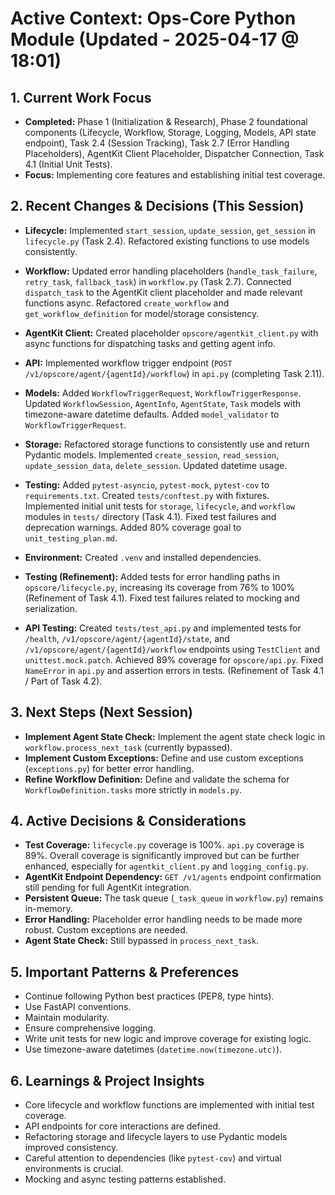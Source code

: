 # Active Context: Ops-Core Python Module (Updated - 2025-04-17 @ 18:01)

## 1. Current Work Focus
- **Completed:** Phase 1 (Initialization & Research), Phase 2 foundational components (Lifecycle, Workflow, Storage, Logging, Models, API state endpoint), Task 2.4 (Session Tracking), Task 2.7 (Error Handling Placeholders), AgentKit Client Placeholder, Dispatcher Connection, Task 4.1 (Initial Unit Tests).
- **Focus:** Implementing core features and establishing initial test coverage.

## 2. Recent Changes & Decisions (This Session)
- **Lifecycle:** Implemented `start_session`, `update_session`, `get_session` in `lifecycle.py` (Task 2.4). Refactored existing functions to use models consistently.
- **Workflow:** Updated error handling placeholders (`handle_task_failure`, `retry_task`, `fallback_task`) in `workflow.py` (Task 2.7). Connected `dispatch_task` to the AgentKit client placeholder and made relevant functions async. Refactored `create_workflow` and `get_workflow_definition` for model/storage consistency.
- **AgentKit Client:** Created placeholder `opscore/agentkit_client.py` with async functions for dispatching tasks and getting agent info.
- **API:** Implemented workflow trigger endpoint (`POST /v1/opscore/agent/{agentId}/workflow`) in `api.py` (completing Task 2.11).
- **Models:** Added `WorkflowTriggerRequest`, `WorkflowTriggerResponse`. Updated `WorkflowSession`, `AgentInfo`, `AgentState`, `Task` models with timezone-aware datetime defaults. Added `model_validator` to `WorkflowTriggerRequest`.
- **Storage:** Refactored storage functions to consistently use and return Pydantic models. Implemented `create_session`, `read_session`, `update_session_data`, `delete_session`. Updated datetime usage.
- **Testing:** Added `pytest-asyncio`, `pytest-mock`, `pytest-cov` to `requirements.txt`. Created `tests/conftest.py` with fixtures. Implemented initial unit tests for `storage`, `lifecycle`, and `workflow` modules in `tests/` directory (Task 4.1). Fixed test failures and deprecation warnings. Added 80% coverage goal to `unit_testing_plan.md`.
- **Environment:** Created `.venv` and installed dependencies.
- **Testing (Refinement):** Added tests for error handling paths in `opscore/lifecycle.py`, increasing its coverage from 76% to 100% (Refinement of Task 4.1). Fixed test failures related to mocking and serialization.

 - **API Testing:** Created `tests/test_api.py` and implemented tests for `/health`, `/v1/opscore/agent/{agentId}/state`, and `/v1/opscore/agent/{agentId}/workflow` endpoints using `TestClient` and `unittest.mock.patch`. Achieved 89% coverage for `opscore/api.py`. Fixed `NameError` in `api.py` and assertion errors in tests. (Refinement of Task 4.1 / Part of Task 4.2).

## 3. Next Steps (Next Session)
- **Implement Agent State Check:** Implement the agent state check logic in `workflow.process_next_task` (currently bypassed).
- **Implement Custom Exceptions:** Define and use custom exceptions (`exceptions.py`) for better error handling.
- **Refine Workflow Definition:** Define and validate the schema for `WorkflowDefinition.tasks` more strictly in `models.py`.

## 4. Active Decisions & Considerations
- **Test Coverage:** `lifecycle.py` coverage is 100%. `api.py` coverage is 89%. Overall coverage is significantly improved but can be further enhanced, especially for `agentkit_client.py` and `logging_config.py`.
- **AgentKit Endpoint Dependency:** `GET /v1/agents` endpoint confirmation still pending for full AgentKit integration.
- **Persistent Queue:** The task queue (`_task_queue` in `workflow.py`) remains in-memory.
- **Error Handling:** Placeholder error handling needs to be made more robust. Custom exceptions are needed.
- **Agent State Check:** Still bypassed in `process_next_task`.

## 5. Important Patterns & Preferences
- Continue following Python best practices (PEP8, type hints).
- Use FastAPI conventions.
- Maintain modularity.
- Ensure comprehensive logging.
- Write unit tests for new logic and improve coverage for existing logic.
- Use timezone-aware datetimes (`datetime.now(timezone.utc)`).

## 6. Learnings & Project Insights
- Core lifecycle and workflow functions are implemented with initial test coverage.
- API endpoints for core interactions are defined.
- Refactoring storage and lifecycle layers to use Pydantic models improved consistency.
- Careful attention to dependencies (like `pytest-cov`) and virtual environments is crucial.
- Mocking and async testing patterns established.